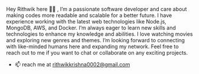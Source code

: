 Hey Rithwik here 🙋🏻 , I’m a passionate software developer and care about making codes more readable and scalable for a better future. I have experience working with the latest web technologies like Node.js, MongoDB, AWS, and Docker. I’m always eager to learn new skills and technologies to enhance my knowledge and abilities. I love watching movies and exploring new genres and themes. I’m looking forward to connecting with like-minded humans here and expanding my network. Feel free to reach out to me if you want to chat or collaborate on any exciting projects.

- 📫 reach me at rithwikkrishna0002@gmail.com 

